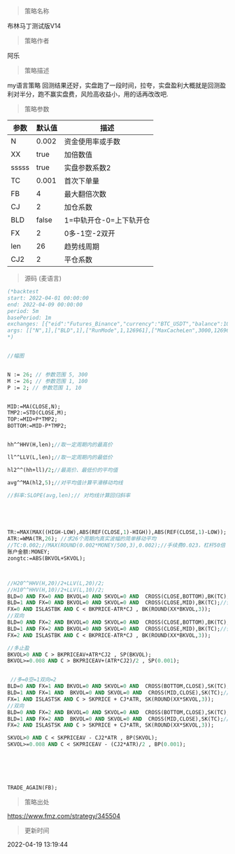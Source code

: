 
> 策略名称

布林马丁测试版V14

> 策略作者

阿乐

> 策略描述

my语言策略
回测结果还好，实盘跑了一段时间，拉夸，实盘盈利大概就是回测盈利对半分，跑不赢实盘费，风险高收益小，用的话再改改吧.

> 策略参数



|参数|默认值|描述|
|----|----|----|
|N|0.002|资金使用率或手数|
|XX|true|加倍数值|
|sssss|true|实盘参数系数2|
|TC|0.001|首次下单量|
|FB|4|最大翻倍次数|
|CJ|2|加仓系数|
|BLD|false|1=中轨开仓-0=上下轨开仓|
|FX|2|0多-1空-2双开|
|len|26|趋势线周期|
|CJ2|2|平仓系数|


> 源码 (麦语言)

``` pascal
(*backtest
start: 2022-04-01 00:00:00
end: 2022-04-09 00:00:00
period: 5m
basePeriod: 1m
exchanges: [{"eid":"Futures_Binance","currency":"BTC_USDT","balance":100}]
args: [["N",1],["BLD",1],["RunMode",1,126961],["MaxCacheLen",3000,126961],["ContractType","swap",126961],["MinLot",0.001,126961],["LoopInterval",1,126961],["SyncDelay",1,126961],["MarginLevel",50,126961]]
*)


//幅图


N := 26; // 参数范围 5, 300
M := 26; // 参数范围 1, 100
P := 2; // 参数范围 1, 10


MID:=MA(CLOSE,N);
TMP2:=STD(CLOSE,M);
TOP:=MID+P*TMP2;
BOTTOM:=MID-P*TMP2;


hh^^HHV(H,len);//取一定周期内的最高价

ll^^LLV(L,len);//取一定周期内的最低价

hl2^^(hh+ll)/2;//最高价、最低价的平均值

avg^^MA(hl2,5);//对平均值计算平滑移动均线

//斜率:SLOPE(avg,len);// 对均线计算回归斜率





TR:=MAX(MAX((HIGH-LOW),ABS(REF(CLOSE,1)-HIGH)),ABS(REF(CLOSE,1)-LOW));
ATR:=WMA(TR,26); //求26个周期内真实波幅的简单移动平均
//TC:0.002;//MAX(ROUND(0.002*MONEY/500,3),0.002);//手续费0.023，杠杆50倍
账户金额:MONEY;
zongtc:=ABS(BKVOL+SKVOL);



//H20^^HHV(H,20)/2+LLV(L,20)/2;
//H10^^HHV(H,10)/2+LLV(L,10)/2;
BLD=0 AND FX=0 AND BKVOL=0 AND SKVOL=0 AND  CROSS(CLOSE,BOTTOM),BK(TC);//价格上穿布林带下轨开多
BLD=1 AND FX=0 AND BKVOL=0 AND SKVOL=0 AND  CROSS(CLOSE,MID),BK(TC);//价格上穿布林带中轨开多
FX=0 AND ISLASTBK AND C < BKPRICE-ATR*CJ , BK(ROUND(XX*BKVOL,3));
//双向
BLD=0 AND FX=2 AND BKVOL=0 AND SKVOL=0 AND  CROSS(CLOSE,BOTTOM),BK(TC);//价格上穿布林带下轨开多
BLD=1 AND FX=2 AND BKVOL=0 AND SKVOL=0 AND  CROSS(CLOSE,MID),BK(TC);//价格上穿布林带中轨开多
FX=2 AND ISLASTBK AND C < BKPRICE-ATR*CJ , BK(ROUND(XX*BKVOL,3));

//多止盈
BKVOL>0 AND C > BKPRICEAV+ATR*CJ2 , SP(BKVOL);
BKVOL>=0.008 AND C > BKPRICEAV+(ATR*CJ2)/2 , SP(0.001);


 //多=0空=1双向=2
BLD=0 AND FX=1 AND BKVOL=0 AND SKVOL=0 AND  CROSS(BOTTOM,CLOSE),SK(TC);//价格下穿布林带上轨开空
BLD=1 AND FX=1 AND  BKVOL=0 AND SKVOL=0 AND  CROSS(MID,CLOSE),SK(TC);//价格下穿布林带中轨开空
FX=1 AND ISLASTSK AND C > SKPRICE + CJ*ATR, SK(ROUND(XX*SKVOL,3));
//双向
BLD=0 AND FX=2 AND BKVOL=0 AND SKVOL=0 AND  CROSS(BOTTOM,CLOSE),SK(TC);//价格下穿布林带上轨开空
BLD=1 AND FX=2 AND  BKVOL=0 AND SKVOL=0 AND  CROSS(MID,CLOSE),SK(TC);//价格下穿布林带中轨开空
FX=2 AND ISLASTSK AND C > SKPRICE + CJ*ATR, SK(ROUND(XX*SKVOL,3));

SKVOL>0 AND C < SKPRICEAV - CJ2*ATR , BP(SKVOL);
SKVOL>=0.008 AND C < SKPRICEAV - (CJ2*ATR)/2 , BP(0.001);






TRADE_AGAIN(FB);
```

> 策略出处

https://www.fmz.com/strategy/345504

> 更新时间

2022-04-19 13:19:44
